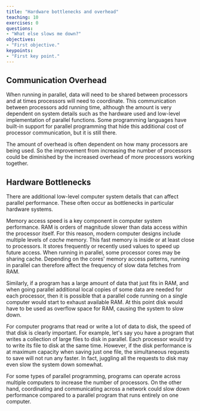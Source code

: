 ```yaml
---
title: "Hardware bottlenecks and overhead"
teaching: 10
exercises: 0
questions:
- "What else slows me down?"
objectives:
- "First objective."
keypoints:
- "First key point."
---
```


## Communication Overhead ##

When running in parallel, data will need to be shared between processors and at times processors will need to coordinate.  This communication between processors add running time, although the amount is very dependent on system details such as the hardware used and low-level implementation of parallel functions.  Some programming languages have built-in support for parallel programming that hide this additional cost of processor communication, but it is still there.

The amount of overhead is often dependent on how many processors are being used.  So the improvement from increasing the number of processors could be diminished by the increased overhead of more processors working together.

## Hardware Bottlenecks ##

There are additional low-level computer system details that can affect parallel performance.  These often occur as bottlenecks in particular hardware systems.

Memory access speed is a key component in computer system performance.  RAM is orders of magnitude slower than data access within the processor itself.  For this reason, modern computer designs include multiple levels of *cache* memory.  This fast memory is inside or at least close to processors.  It stores frequently or recently used values to speed up future access.  When running in parallel, some processor cores may be sharing cache.  Depending on the cores' memory access patterns, running in parallel can therefore affect the frequency of slow data fetches from RAM.

Similarly, if a program has a large amount of data that just fits in RAM, and when going parallel additional local copies of some data are needed for each processor, then it is possible that a parallel code running on a single computer would start to exhaust available RAM.  At this point disk would have to be used as overflow space for RAM, causing the system to slow down.

For computer programs that read or write a lot of data to disk, the speed of that disk is clearly important.  For example, let's say you have a program that writes a collection of large files to disk in parallel.  Each processor would try to write its file to disk at the same time.  However, if the disk performance is at maximum capacity when saving just one file, the simultaneous requests to save will not run any faster.  In fact, juggling all the requests to disk may even slow the system down somewhat.

For some types of parallel programming, programs can operate across multiple computers to increase the number of processors.  On the other hand, coordinating and communicating across a network could slow down performance compared to a parallel program that runs entirely on one computer.

